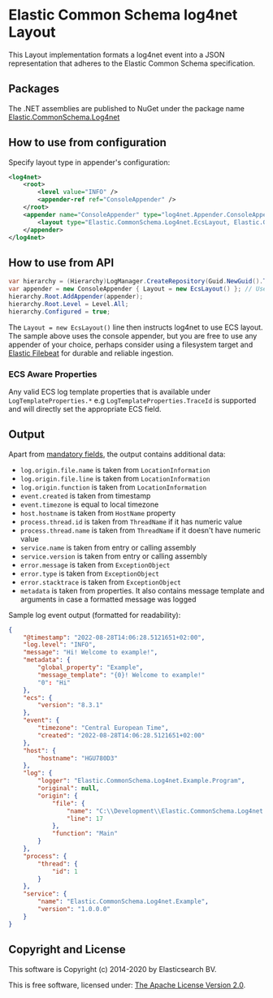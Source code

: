# Elastic Common Schema log4net Layout

This Layout implementation formats a log4net event into a JSON representation that adheres to the Elastic Common Schema specification.

## Packages

The .NET assemblies are published to NuGet under the package name [Elastic.CommonSchema.Log4net](http://nuget.org/packages/Elastic.CommonSchema.Log4net)

## How to use from configuration

Specify layout type in appender's configuration:

```xml
<log4net>
    <root>
        <level value="INFO" />
        <appender-ref ref="ConsoleAppender" />
    </root>
    <appender name="ConsoleAppender" type="log4net.Appender.ConsoleAppender">
        <layout type="Elastic.CommonSchema.Log4net.EcsLayout, Elastic.CommonSchema.Log4net" />
    </appender>
</log4net>
```

## How to use from API

```csharp
var hierarchy = (Hierarchy)LogManager.CreateRepository(Guid.NewGuid().ToString());
var appender = new ConsoleAppender { Layout = new EcsLayout() }; // Use the ECS layout.
hierarchy.Root.AddAppender(appender);
hierarchy.Root.Level = Level.All;
hierarchy.Configured = true;
```

The `Layout = new EcsLayout()` line then instructs log4net to use ECS layout.
The sample above uses the console appender, but you are free to use any appender of your choice, perhaps consider using a
filesystem target and [Elastic Filebeat](https://www.elastic.co/downloads/beats/filebeat) for durable and reliable ingestion.

### ECS Aware Properties

Any valid ECS log template properties that is available under `LogTemplateProperties.*` e.g `LogTemplateProperties.TraceId`
is supported and will directly set the appropriate ECS field.

## Output

Apart from [mandatory fields](https://www.elastic.co/guide/en/ecs/current/ecs-guidelines.html#_general_guidelines), the output contains additional data:

- `log.origin.file.name` is taken from `LocationInformation`
- `log.origin.file.line` is taken from `LocationInformation`
- `log.origin.function` is taken from `LocationInformation`
- `event.created` is taken from timestamp
- `event.timezone` is equal to local timezone
- `host.hostname` is taken from `HostName` property
- `process.thread.id` is taken from `ThreadName` if it has numeric value
- `process.thread.name` is taken from `ThreadName` if it doesn't have numeric value
- `service.name` is taken from entry or calling assembly
- `service.version` is taken from entry or calling assembly
- `error.message` is taken from `ExceptionObject`
- `error.type` is taken from `ExceptionObject`
- `error.stacktrace` is taken from `ExceptionObject`
- `metadata` is taken from properties. It also contains message template and arguments in case a formatted message was logged

Sample log event output (formatted for readability):

```json
{
    "@timestamp": "2022-08-28T14:06:28.5121651+02:00",
    "log.level": "INFO",
    "message": "Hi! Welcome to example!",
    "metadata": {
        "global_property": "Example",
        "message_template": "{0}! Welcome to example!"
        "0": "Hi"
    },
    "ecs": {
        "version": "8.3.1"
    },
    "event": {
        "timezone": "Central European Time",
        "created": "2022-08-28T14:06:28.5121651+02:00"
    },
    "host": {
        "hostname": "HGU780D3"
    },
    "log": {
        "logger": "Elastic.CommonSchema.Log4net.Example.Program",
        "original": null,
        "origin": {
            "file": {
                "name": "C:\\Development\\Elastic.CommonSchema.Log4net.Example\\Program.cs",
                "line": 17
            },
            "function": "Main"
        }
    },
    "process": {
        "thread": {
            "id": 1
        }
    },
    "service": {
        "name": "Elastic.CommonSchema.Log4net.Example",
        "version": "1.0.0.0"
    }
}
```

## Copyright and License

This software is Copyright (c) 2014-2020 by Elasticsearch BV.

This is free software, licensed under: [The Apache License Version 2.0](https://github.com/elastic/ecs-dotnet/blob/main/license.txt).
